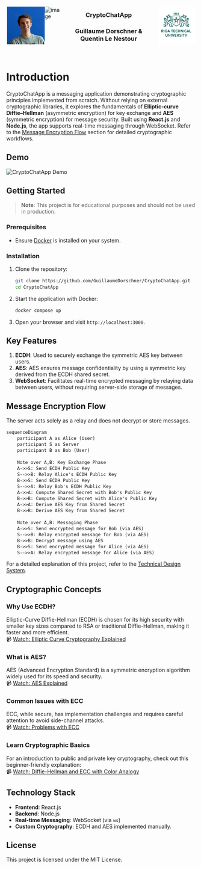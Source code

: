 <div style="display: flex; justify-content: center; align-items: center; width: 500px; margin: 0 auto;">
    <img src="./img/guillaume.png" height=100 style="align-self: center;">
    <img alt="image" src="https://avatars.githubusercontent.com/u/98171103?v=4" height=100 style="align-self: center;">
    <div style="padding: 20px; text-align: center;">
        <h3 style="font-size: 16px;">CryptoChatApp</h3>
        <h3 style="font-size: 16px;">Guillaume Dorschner & Quentin Le Nestour</h3>
    </div>
    <img src="./img/rtu_logo.jpg" width="100" style="align-self: center;">
</div>

# Introduction

CryptoChatApp is a messaging application demonstrating cryptographic principles implemented from scratch. Without relying on external cryptographic libraries, it explores the fundamentals of **Elliptic-curve Diffie–Hellman** (asymmetric encryption) for key exchange and **AES** (symmetric encryption) for message security. Built using **React.js** and **Node.js**, the app supports real-time messaging through WebSocket. Refer to the [Message Encryption Flow](#message-encryption-flow) section for detailed cryptographic workflows.

## Demo

![CryptoChatApp Demo](https://example.com/demo.gif)

## Getting Started

> **Note**: This project is for educational purposes and should not be used in production.

### Prerequisites

- Ensure [Docker](https://www.docker.com/) is installed on your system.

### Installation

1. Clone the repository:

   ```bash
   git clone https://github.com/GuillaumeDorschner/CryptoChatApp.git
   cd CryptoChatApp
   ```

2. Start the application with Docker:

   ```bash
   docker compose up
   ```

3. Open your browser and visit `http://localhost:3000`.

## Key Features

1. **ECDH**: Used to securely exchange the symmetric AES key between users.
2. **AES**: AES ensures message confidentiality by using a symmetric key derived from the ECDH shared secret.
3. **WebSocket**: Facilitates real-time encrypted messaging by relaying data between users, without requiring server-side storage of messages.

## Message Encryption Flow

The server acts solely as a relay and does not decrypt or store messages.

```mermaid
sequenceDiagram
    participant A as Alice (User)
    participant S as Server
    participant B as Bob (User)

    Note over A,B: Key Exchange Phase
    A->>S: Send ECDH Public Key
    S-->>B: Relay Alice's ECDH Public Key
    B->>S: Send ECDH Public Key
    S-->>A: Relay Bob's ECDH Public Key
    A->>A: Compute Shared Secret with Bob's Public Key
    B->>B: Compute Shared Secret with Alice's Public Key
    A->>A: Derive AES Key from Shared Secret
    B->>B: Derive AES Key from Shared Secret

    Note over A,B: Messaging Phase
    A->>S: Send encrypted message for Bob (via AES)
    S-->>B: Relay encrypted message for Bob (via AES)
    B->>B: Decrypt message using AES
    B->>S: Send encrypted message for Alice (via AES)
    S-->>A: Relay encrypted message for Alice (via AES)

```

For a detailed explanation of this project, refer to the [Technical Design System](./Technical%20Design%20System.md).

## Cryptographic Concepts

### Why Use ECDH?

Elliptic-Curve Diffie-Hellman (ECDH) is chosen for its high security with smaller key sizes compared to RSA or traditional Diffie-Hellman, making it faster and more efficient.  
📹 [Watch: Elliptic Curve Cryptography Explained](https://youtu.be/NF1pwjL9-DE)

### What is AES?

AES (Advanced Encryption Standard) is a symmetric encryption algorithm widely used for its speed and security.  
📹 [Watch: AES Explained](https://youtu.be/O4xNJsjtN6E)

### Common Issues with ECC

ECC, while secure, has implementation challenges and requires careful attention to avoid side-channel attacks.  
📹 [Watch: Problems with ECC](https://youtu.be/nybVFJVXbww)

### Learn Cryptographic Basics

For an introduction to public and private key cryptography, check out this beginner-friendly explanation:  
📹 [Watch: Diffie-Hellman and ECC with Color Analogy](https://youtu.be/NmM9HA2MQGI)

## Technology Stack

- **Frontend**: React.js
- **Backend**: Node.js
- **Real-time Messaging**: WebSocket (via `ws`)
- **Custom Cryptography**: ECDH and AES implemented manually.

## License

This project is licensed under the MIT License.
